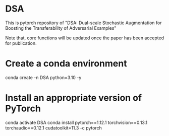 # DSA
This is pytorch repository of "DSA: Dual-scale Stochastic Augmentation for Boosting the Transferability of Adversarial Examples"

Note that,  core functions will be updated once the paper has been accepted for publication.

# Create a conda environment
conda create -n DSA python=3.10 -y

# Install an appropriate version of PyTorch
conda activate DSA
conda install pytorch==1.12.1 torchvision==0.13.1 torchaudio==0.12.1 cudatoolkit=11.3 -c pytorch

